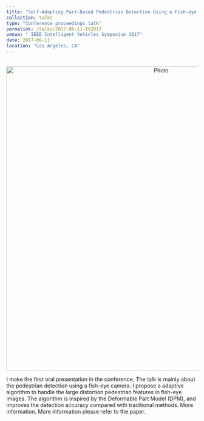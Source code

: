 ```yaml
---
title: "Self-Adapting Part-Based Pedestrian Detection Using a Fish-eye Camera"
collection: talks
type: "Conference proceedings talk"
permalink: /talks/2017-06-11-IV2017
venue: " IEEE Intelligent Vehicles Symposium 2017"
date: 2017-06-11
location: "Los Angeles, CA"
---
```




<p align="center">
  <img src="https://qianyeqiang.github.io/images/IV2017.jpg?raw=true" alt="Photo" style="width: 800px;"/> 
</p>



I make the first oral presentation in the conference. The talk is mainly about the pedestrian detection using a fish-eye camera. I propose a adaptive algorithm to handle the large distortion pedestrian features in fish-eye images. The algorithm is inspired by the Deformable Part Model (DPM), and improves the detection accuracy compared with traditional methods. More information. More information please refer to the paper.
